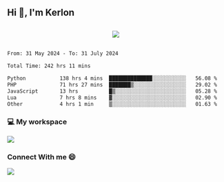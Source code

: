 ## Hi 👋, I'm Kerlon

<p align="center" style="margin: 30px;">
 
 <img src="https://skillicons.dev/icons?i=html,css,bootstrap,js,nodejs,jquery,python,flask,php,mysql,lua,sqlite,firebase">


</p>
<!--START_SECTION:waka-->

```txt
From: 31 May 2024 - To: 31 July 2024

Total Time: 242 hrs 11 mins

Python           138 hrs 4 mins  ██████████████░░░░░░░░░░░   56.08 %
PHP              71 hrs 27 mins  ███████▒░░░░░░░░░░░░░░░░░   29.02 %
JavaScript       13 hrs          █▒░░░░░░░░░░░░░░░░░░░░░░░   05.28 %
Lua              7 hrs 8 mins    ▓░░░░░░░░░░░░░░░░░░░░░░░░   02.90 %
Other            4 hrs 1 min     ▒░░░░░░░░░░░░░░░░░░░░░░░░   01.63 %
```

<!--END_SECTION:waka-->


<p align="center">
 <h3>💻 My workspace</h3>
    <img src="https://skillicons.dev/icons?i=mint" />
</p>

<p align="center">
 <h3>Connect With me 😄</h3> 
    <a href="https://www.linkedin.com/in/kerlon-fernandes"><img src="https://skillicons.dev/icons?i=linkedin" />
  </a>
</p>



